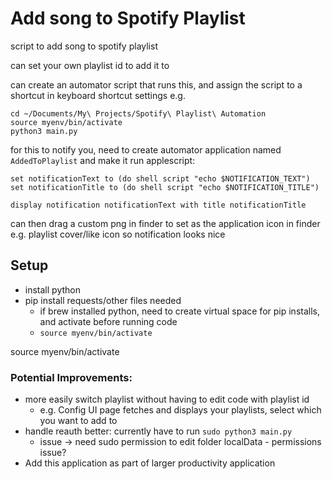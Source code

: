 # Add song to Spotify Playlist

script to add song to spotify playlist

can set your own playlist id to add it to

can create an automator script that runs this, and assign the script to a shortcut in keyboard shortcut settings e.g.

```
cd ~/Documents/My\ Projects/Spotify\ Playlist\ Automation
source myenv/bin/activate
python3 main.py
```

for this to notify you, need to create automator application named `AddedToPlaylist`
and make it run applescript:

```
set notificationText to (do shell script "echo $NOTIFICATION_TEXT")
set notificationTitle to (do shell script "echo $NOTIFICATION_TITLE")

display notification notificationText with title notificationTitle
```

can then drag a custom png in finder to set as the application icon in finder e.g. playlist cover/like icon so notification looks nice

## Setup

- install python
- pip install requests/other files needed
  - if brew installed python, need to create virtual space for pip installs, and activate before running code
  - `source myenv/bin/activate`

source myenv/bin/activate

### Potential Improvements:

- more easily switch playlist without having to edit code with playlist id
  - e.g. Config UI page fetches and displays your playlists, select which you want to add to
- handle reauth better: currently have to run `sudo python3 main.py`
  - issue -> need sudo permission to edit folder localData - permissions issue?
- Add this application as part of larger productivity application
